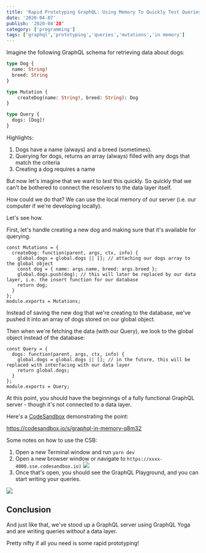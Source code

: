 ```yaml
---
title: 'Rapid Prototyping GraphQL: Using Memory To Quickly Test Queries And Mutations'
date: '2020-04-07'
publish: '2020-04'28'
category: ['programming']
tags: ['graphql','prototyping','queries','mutations','in memory']
---
```


Imagine the following GraphQL schema for retrieving data about dogs:
```graphql
type Dog {
  name: String!
  breed: String
}

type Mutation {
    createDog(name: String!, breed: String): Dog
}

type Query {
  dogs: [Dog]!
}
```

Highlights:
1. Dogs have a name (always) and a breed (sometimes).
2. Querying for dogs, returns an array (always) filled with any dogs that match the criteria
3. Creating a dog requires a name

But now let's imagine that we want to _test_ this quickly. So quickly that we can't be bothered to connect the resolvers to the data layer itself.

How could we do that? We can use the local memory of our server (i.e. our computer if we're developing locally).

Let's see how.

First, let's handle creating a new dog and making sure that it's available for querying.

```javascript:title="resolvers/mutation.js"
const Mutations = {
  createDog: function(parent, args, ctx, info) {
    global.dogs = global.dogs || []; // attaching our dogs array to the global object
    const dog = { name: args.name, breed: args.breed };
    global.dogs.push(dog); // this will later be replaced by our data layer, i.e. the insert function for our database
    return dog;
  }
};
module.exports = Mutations;
```

Instead of saving the new dog that we're creating to the database, we've pushed it into an array of dogs stored on our global object.

Then when we're fetching the data (with our Query), we look to the global object instead of the database:

```javascript:title="resolvers/query.js"
const Query = {
  dogs: function(parent, args, ctx, info) {
    global.dogs = global.dogs || []; // in the future, this will be replaced with interfacing with our data layer
    return global.dogs;
  }
};
module.exports = Query;
```

At this point, you should have the beginnings of a fully functional GraphQL server - though it's not connected to a data layer.

Here's a [CodeSandbox](https://codesandbox.io/s/graphql-in-memory-q8m32) demonstrating the point:

https://codesandbox.io/s/graphql-in-memory-q8m32

Some notes on how to use the CSB:
1. Open a new Terminal window and run `yarn dev`
2. Open a new browser window or navigate to `https://xxxx-4000.sse.codesandbox.io)`
![](Screen%20Shot%202020-04-07%20at%206.45.46%20PM.png)
3. Once that's open, you should see the GraphQL Playground, and you can start writing your queries.

![](Screen%20Shot%202020-04-07%20at%206.46.01%20PM.png)


## Conclusion
And just like that, we've stood up a GraphQL server using GraphQL Yoga and are writing queries _without_ a data layer.

Pretty nifty if all you need is some rapid prototyping!
